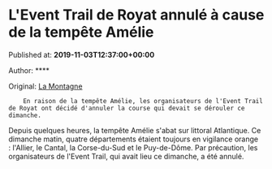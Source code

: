 
# L'Event Trail de Royat annulé à cause de la tempête Amélie

Published at: **2019-11-03T12:37:00+00:00**

Author: ****

Original: [La Montagne](https://www.lamontagne.fr/royat-63130/sports/l-event-trail-de-royat-annule-a-cause-de-la-tempete-amelie_13676718/)


        En raison de la tempête Amélie, les organisateurs de l'Event Trail de Royat ont décidé d'annuler la course qui devait se dérouler ce dimanche.
      
Depuis quelques heures, la tempête Amélie s'abat sur littoral Atlantique. Ce dimanche matin, quatre départements étaient toujours en vigilance orange : l'Allier, le Cantal, la Corse-du-Sud et le Puy-de-Dôme.
Par précaution, les organisateurs de l'Event Trail, qui avait lieu ce dimanche, a été annulé.
